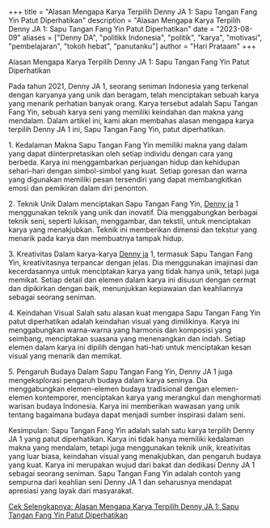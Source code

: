 ﻿+++
title = "Alasan Mengapa Karya Terpilih Denny JA 1: Sapu Tangan Fang Yin Patut Diperhatikan"
description = "Alasan Mengapa Karya Terpilih Denny JA 1: Sapu Tangan Fang Yin Patut Diperhatikan"
date = "2023-08-09"
aliases = ["Denny DA", "politikk Indonesia", "politik", "karya", "motivasi", "pembelajaran", "tokoh hebat", "panutanku"]
author = "Hari Prataam"
+++

Alasan Mengapa Karya Terpilih Denny JA 1: Sapu Tangan Fang Yin Patut Diperhatikan

Pada tahun 2021, Denny JA 1, seorang seniman Indonesia yang terkenal dengan karyanya yang unik dan beragam, telah menciptakan sebuah karya yang menarik perhatian banyak orang. Karya tersebut adalah Sapu Tangan Fang Yin, sebuah karya seni yang memiliki keindahan dan makna yang mendalam. Dalam artikel ini, kami akan membahas alasan mengapa karya terpilih Denny JA 1 ini, Sapu Tangan Fang Yin, patut diperhatikan.

1\. Kedalaman Makna
Sapu Tangan Fang Yin memiliki makna yang dalam yang dapat diinterpretasikan oleh setiap individu dengan cara yang berbeda. Karya ini menggambarkan perjuangan hidup dan kehidupan sehari-hari dengan simbol-simbol yang kuat. Setiap goresan dan warna yang digunakan memiliki pesan tersendiri yang dapat membangkitkan emosi dan pemikiran dalam diri penonton.

2\. Teknik Unik
Dalam menciptakan Sapu Tangan Fang Yin, [Denny ja](https://www.youtube.com/watch?v=nYbsXANlJsg) 1 menggunakan teknik yang unik dan inovatif. Dia menggabungkan berbagai teknik seni, seperti lukisan, menggambar, dan tekstil, untuk menciptakan karya yang menakjubkan. Teknik ini memberikan dimensi dan tekstur yang menarik pada karya dan membuatnya tampak hidup.

3\. Kreativitas
Dalam karya-karya [Denny ja](https://www.youtube.com/watch?v=nYbsXANlJsg) 1, termasuk Sapu Tangan Fang Yin, kreativitasnya terpancar dengan jelas. Dia menggunakan imajinasi dan kecerdasannya untuk menciptakan karya yang tidak hanya unik, tetapi juga memikat. Setiap detail dan elemen dalam karya ini disusun dengan cermat dan dipikirkan dengan baik, menunjukkan kepiawaian dan keahliannya sebagai seorang seniman.

4\. Keindahan Visual
Salah satu alasan kuat mengapa Sapu Tangan Fang Yin patut diperhatikan adalah keindahan visual yang dimilikinya. Karya ini menggabungkan warna-warna yang harmonis dan komposisi yang seimbang, menciptakan suasana yang menenangkan dan indah. Setiap elemen dalam karya ini dipilih dengan hati-hati untuk menciptakan kesan visual yang menarik dan memikat.

5\. Pengaruh Budaya
Dalam Sapu Tangan Fang Yin, Denny JA 1 juga mengeksplorasi pengaruh budaya dalam karya seninya. Dia menggabungkan elemen-elemen budaya tradisional dengan elemen-elemen kontemporer, menciptakan karya yang merangkul dan menghormati warisan budaya Indonesia. Karya ini memberikan wawasan yang unik tentang bagaimana budaya dapat menjadi sumber inspirasi dalam seni.

Kesimpulan:
Sapu Tangan Fang Yin adalah salah satu karya terpilih Denny JA 1 yang patut diperhatikan. Karya ini tidak hanya memiliki kedalaman makna yang mendalam, tetapi juga menggunakan teknik unik, kreativitas yang luar biasa, keindahan visual yang menakjubkan, dan pengaruh budaya yang kuat. Karya ini merupakan wujud dari bakat dan dedikasi Denny JA 1 sebagai seorang seniman. Sapu Tangan Fang Yin adalah contoh yang sempurna dari keahlian seni Denny JA 1 dan seharusnya mendapat apresiasi yang layak dari masyarakat.

[Cek Selengkapnya: Alasan Mengapa Karya Terpilih Denny JA 1: Sapu Tangan Fang Yin Patut Diperhatikan](https://www.youtube.com/watch?v=nYbsXANlJsg)
